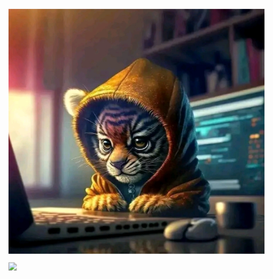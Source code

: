 <img src="https://github.com/MRXcyberSLT/p/blob/main/1671629069835.jpg 
">
</p>
<img src="https://giffiles.alphacoders.com/120/120248.gif">
</p>
